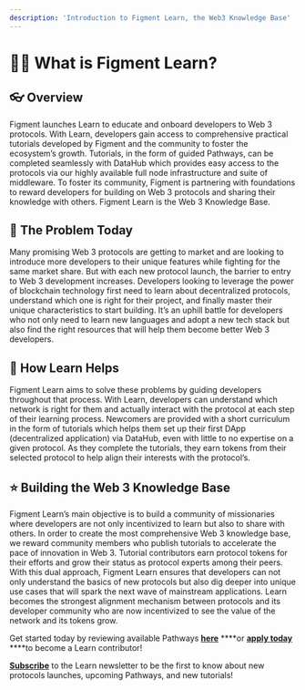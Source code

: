 ```yaml
---
description: 'Introduction to Figment Learn, the Web3 Knowledge Base'
---
```


# 👩‍🏫 What is Figment Learn?

## 👓 **Overview** 

Figment launches Learn to educate and onboard developers to Web 3 protocols. With Learn, developers gain access to comprehensive practical tutorials developed by Figment and the community to foster the ecosystem’s growth. Tutorials, in the form of guided Pathways, can be completed seamlessly with DataHub which provides easy access to the protocols via our highly available full node infrastructure and suite of middleware. To foster its community, Figment is partnering with foundations to reward developers for building on Web 3 protocols and sharing their knowledge with others. Figment Learn is the Web 3 Knowledge Base.   


## 🚦 The Problem Today

Many promising Web 3 protocols are getting to market and are looking to introduce more developers to their unique features while fighting for the same market share. But with each new protocol launch, the barrier to entry to Web 3 development increases. Developers looking to leverage the power of blockchain technology first need to learn about decentralized protocols, understand which one is right for their project, and finally master their unique characteristics to start building. It’s an uphill battle for developers who not only need to learn new languages and adopt a new tech stack but also find the right resources that will help them become better Web 3 developers. 

## 🚩 How Learn Helps

Figment Learn aims to solve these problems by guiding developers throughout that process. With Learn, developers can understand which network is right for them and actually interact with the protocol at each step of their learning process. Newcomers are provided with a short curriculum in the form of tutorials which helps them set up their first DApp \(decentralized application\) via DataHub, even with little to no expertise on a given protocol. As they complete the tutorials, they earn tokens from their selected protocol to help align their interests with the protocol’s. 

## ⭐ Building the Web 3 Knowledge Base

Figment Learn’s main objective is to build a community of missionaries where developers are not only incentivized to learn but also to share with others. In order to create the most comprehensive Web 3 knowledge base, we reward community members who publish tutorials to accelerate the pace of innovation in Web 3. Tutorial contributors earn protocol tokens for their efforts and grow their status as protocol experts among their peers. With this dual approach, Figment Learn ensures that developers can not only understand the basics of new protocols but also dig deeper into unique use cases that will spark the next wave of mainstream applications. Learn becomes the strongest alignment mechanism between protocols and its developer community who are now incentivized to see the value of the network and its tokens grow.   


Get started today by reviewing available Pathways [**here**](https://learn.figment.io/figment-learn/pathways) ****or [**apply today**](https://learn.figment.io/figment-learn/contribute) ****to become a Learn contributor! 

[**Subscribe**](https://datahub.figment.io/subscribe) to the Learn newsletter to be the first to know about new protocols launches, upcoming Pathways, and new tutorials! 

